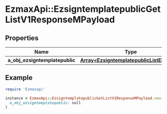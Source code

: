 # EzmaxApi::EzsigntemplatepublicGetListV1ResponseMPayload

## Properties

| Name | Type | Description | Notes |
| ---- | ---- | ----------- | ----- |
| **a_obj_ezsigntemplatepublic** | [**Array&lt;EzsigntemplatepublicListElement&gt;**](EzsigntemplatepublicListElement.md) |  |  |

## Example

```ruby
require 'Ezmaxapi'

instance = EzmaxApi::EzsigntemplatepublicGetListV1ResponseMPayload.new(
  a_obj_ezsigntemplatepublic: null
)
```


